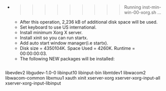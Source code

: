 * >>>>>>>>> Running inst-min-win-00-xorg.sh ...
  * After this operation, 2,236 kB of additional disk space will be used.
  * Set keyboard to use US international.
  * Install minimum Xorg X server.
  * Install xinit so you can run startx.
  * Add auto start window manager(i.e startx).
  * Disk size = 4350104K. Space Used = 4260K. Runtime = 00:00:00:03.
  * The following NEW packages will be installed:
  ```bash
libevdev2 libgudev-1.0-0 libinput10 libinput-bin libmtdev1
libwacom2 libwacom-common libxmuu1 xauth xinit
xserver-xorg xserver-xorg-input-all xserver-xorg-input-libinput
  ```
